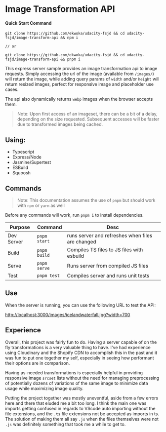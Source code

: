 # Image Transformation API

#### Quick Start Command

```
git clone https://github.com/ekwoka/udacity-fsjd && cd udacity-fsjd/image-transform-api && npm i

// or

git clone https://github.com/ekwoka/udacity-fsjd && cd udacity-fsjd/image-transform-api && pnpm i
```

This express server sample provides an image transformation api to image requests. Simply accessing the url of the image (available from `/images/`) will return the image, while adding query params of `width` and/or `height` will return resized images, perfect for responsive image and placeholder use cases.

The api also dynamically returns `webp` images when the browser accepts them.

> Note: Upon first access of an imageset, there can be a bit of a delay, depending on the size requested. Subsequent accesses will be faster due to transformed images being cached.

## Using:

- Typescript
- Express/Node
- Jasmine/Supertest
- ESBuild
- Squoosh

## Commands

> Note: This documentation assumes the use of `pnpm` but should work with `npm` or `yarn` as well

Before any commands will work, run `pnpm i` to install dependencies.

| Purpose    | Command      | Desc                                             |
| ---------- | ------------ | ------------------------------------------------ |
| Dev Server | `pnpm start` | runs server and refreshes when files are changed |
| Build      | `pnpm build` | Compiles TS files to JS files with esbuild       |
| Serve      | `pnpm serve` | Runs server from compiled JS files               |
| Test       | `pnpm test`  | Compiles server and runs unit tests              |

## Use

When the server is running, you can use the following URL to test the API:

[http://localhost:3000/images/icelandwaterfall.jpg?width=700](http://localhost:3000/images/icelandwaterfall.jpg?width=700)

## Experience

Overall, this project was fairly fun to do. Having a server capable of on the fly transformations is a very valuable thing to have. I've had experience using Cloudinary and the Shopify CDN to accomplish this in the past and it was fun to put one together my self, especially in seeing how performant their options are in comparison.

Having as-needed transformations is especially helpful in providing responsive image `srcset` lists without the need for managing preprocessing of potentially dozens of variations of the same image to minimize data usage while maximizing image quality.

Putting the project together was mostly uneventful, aside from a few errors here and there that eluded me a bit too long. I think the main one was imports getting confused in regards to VScode auto importing without the file extensions, and the `.ts` file extensions not be accepted as imports in ts. The solution of making them all say `.js` when the files themselves were not `.js` was definitely something that took me a while to get to.
